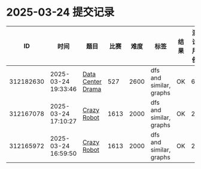 # 2025-03-24 提交记录

 | ID | 时间 | 题目 | 比赛 | 难度 | 标签 | 结果 | 测试用例 | 运行时间 | 内存消耗 |
 |----|------|-----|-----|------|-----|------|---------|--------|----------|
 | 312182630 | 2025-03-24  19:33:46 | [Data Center Drama](https://codeforces.com/problemset/problem/527/E) | 527 | 2600 | dfs and similar, graphs | OK | 60 | 202ms | 30700KB |
 | 312167078 | 2025-03-24  17:10:27 | [Crazy Robot](https://codeforces.com/problemset/problem/1613/E) | 1613 | 2000 | dfs and similar, graphs | OK | 20 | 421ms | 78800KB |
 | 312165972 | 2025-03-24  16:59:50 | [Crazy Robot](https://codeforces.com/problemset/problem/1613/E) | 1613 | 2000 | dfs and similar, graphs | OK | 20 | 484ms | 78500KB |